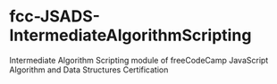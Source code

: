 # fcc-JSADS-IntermediateAlgorithmScripting
 Intermediate Algorithm Scripting module of freeCodeCamp JavaScript Algorithm and Data Structures Certification 
